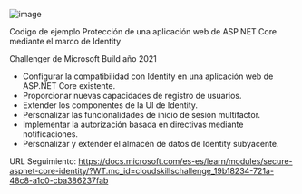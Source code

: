 
![image](https://user-images.githubusercontent.com/13069018/119747813-85279100-be61-11eb-958a-256436137f8e.png)



Codigo de ejemplo Protección de una aplicación web de ASP.NET Core mediante el marco de Identity

Challenger de Microsoft Build año 2021

*  Configurar la compatibilidad con Identity en una aplicación web de ASP.NET Core existente.
* Proporcionar nuevas capacidades de registro de usuarios.
* Extender los componentes de la UI de Identity. 
* Personalizar las funcionalidades de inicio de sesión multifactor.
* Implementar la autorización basada en directivas mediante notificaciones.
* Personalizar y extender el almacén de datos de Identity subyacente.


URL Seguimiento: https://docs.microsoft.com/es-es/learn/modules/secure-aspnet-core-identity/?WT.mc_id=cloudskillschallenge_19b18234-721a-48c8-a1c0-cba386237fab

